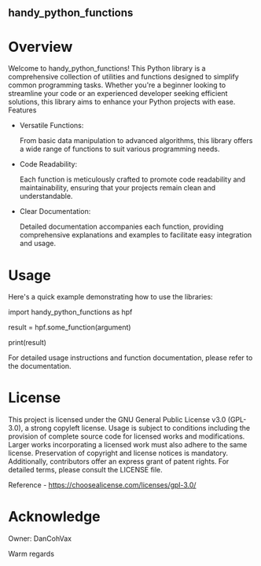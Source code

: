## handy_python_functions

# Overview

Welcome to handy_python_functions! This Python library is a comprehensive collection of utilities and functions designed to simplify common programming tasks. Whether you're a beginner looking to streamline your code or an experienced developer seeking efficient solutions, this library aims to enhance your Python projects with ease.
Features

- Versatile Functions:

  From basic data manipulation to advanced algorithms, this library offers a wide range of functions to suit various programming needs.

- Code Readability:

  Each function is meticulously crafted to promote code readability and maintainability, ensuring that your projects remain clean and understandable.

- Clear Documentation:

  Detailed documentation accompanies each function, providing comprehensive explanations and examples to facilitate easy integration and usage.
  

# Usage
Here's a quick example demonstrating how to use the libraries:

import handy_python_functions as hpf

result = hpf.some_function(argument)

print(result)

For detailed usage instructions and function documentation, please refer to the documentation.


# License
This project is licensed under the GNU General Public License v3.0 (GPL-3.0), a strong copyleft license. Usage is subject to conditions including the provision of complete source code for licensed works and modifications. Larger works incorporating a licensed work must also adhere to the same license. Preservation of copyright and license notices is mandatory. Additionally, contributors offer an express grant of patent rights. For detailed terms, please consult the LICENSE file.

Reference - https://choosealicense.com/licenses/gpl-3.0/


# Acknowledge
Owner: DanCohVax

Warm regards
